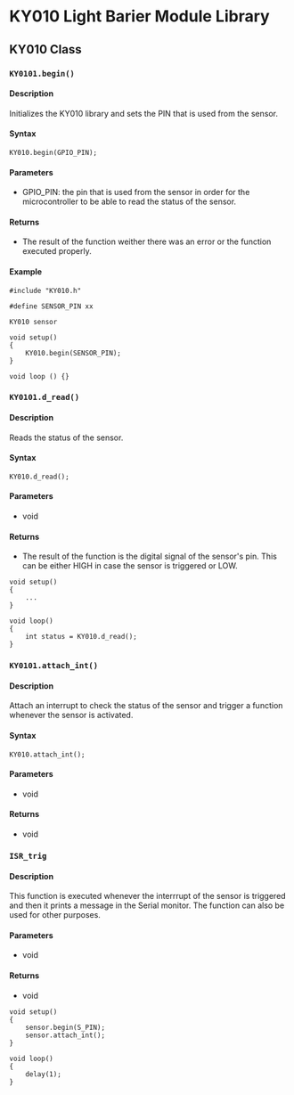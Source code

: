 # KY010 Light Barier Module Library

## KY010 Class

### `KY0101.begin()`

#### Description

Initializes the KY010 library and sets the PIN that is used from the sensor.

#### Syntax

```
KY010.begin(GPIO_PIN);
```

#### Parameters
- GPIO_PIN: the pin that is used from the sensor in order for the microcontroller to be able to read the status of the sensor.

#### Returns
- The result of the function weither there was an error or the function executed properly. 

#### Example

```
#include "KY010.h"

#define SENSOR_PIN xx

KY010 sensor  

void setup()
{
    KY010.begin(SENSOR_PIN);
}

void loop () {}
```

### `KY0101.d_read()`

#### Description

Reads the status of the sensor. 

#### Syntax

```
KY010.d_read();
```

#### Parameters
- void

#### Returns
- The result of the function is the digital signal of the sensor's pin. This can be either HIGH in case the sensor is triggered or LOW.  

```
void setup() 
{
    ...
}

void loop()
{
    int status = KY010.d_read();
}
```

### `KY0101.attach_int()`

#### Description

Attach an interrupt to check the status of the sensor and trigger a function whenever the sensor is activated. 

#### Syntax

```
KY010.attach_int();
```

#### Parameters
- void

#### Returns
- void  

### `ISR_trig`

#### Description

This function is executed whenever the interrrupt of the sensor is triggered and then it prints a message in the Serial monitor. 
The function can also be used for other purposes. 

#### Parameters
- void

#### Returns
- void 

```
void setup() 
{
    sensor.begin(S_PIN);
    sensor.attach_int();
}

void loop()
{
    delay(1); 
}
```